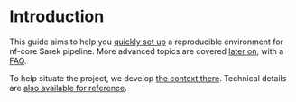 # Introduction

This guide aims to help you [quickly set up](tutorial.md) a reproducible
environment for nf-core Sarek pipeline. More advanced topics are covered
[later on](./advanced-tutorial.md), with a [FAQ](./faq.md).

To help situate the project, we develop [the context there](./context.md).
Technical details are [also available for reference](./reference.md).
